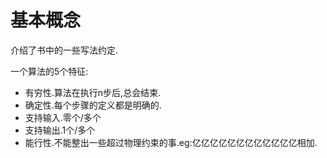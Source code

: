 # 基本概念

介绍了书中的一些写法约定.

一个算法的5个特征:

- 有穷性.算法在执行n步后,总会结束.
- 确定性.每个步骤的定义都是明确的.
- 支持输入.零个/多个
- 支持输出.1个/多个
- 能行性.不能整出一些超过物理约束的事.eg:亿亿亿亿亿亿亿亿亿亿亿亿相加.

